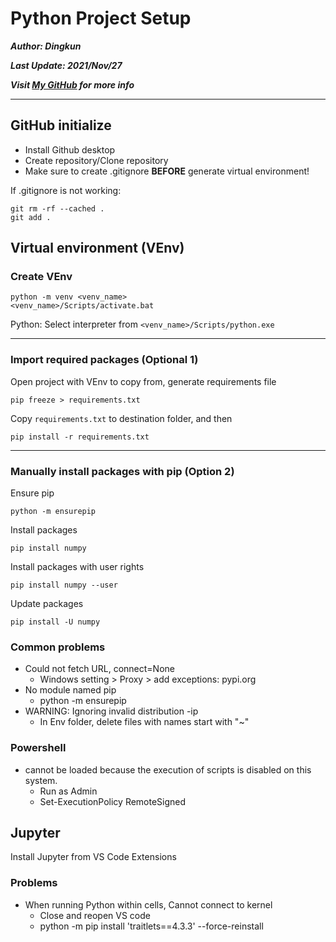# Python Project Setup

***Author: Dingkun***

***Last Update:  2021/Nov/27***

***Visit [My GitHub](https://github.com/Oct19) for more info***

---

## GitHub initialize

- Install Github desktop
- Create repository/Clone repository
- Make sure to create .gitignore **BEFORE** generate virtual environment!

If .gitignore is not working:

    git rm -rf --cached .
    git add .

## Virtual environment (VEnv)

### Create VEnv

    python -m venv <venv_name>
    <venv_name>/Scripts/activate.bat

Python: Select interpreter from `<venv_name>/Scripts/python.exe`

---

### Import required packages (Optional 1)

Open project with VEnv to copy from, generate requirements file

    pip freeze > requirements.txt

Copy `requirements.txt` to destination folder, and then

    pip install -r requirements.txt

---

### Manually install packages with pip (Option 2)

Ensure pip

    python -m ensurepip

Install packages

    pip install numpy

Install packages with user rights

    pip install numpy --user

Update packages

    pip install -U numpy

### Common problems

- Could not fetch URL, connect=None
  - Windows setting > Proxy > add exceptions: pypi.org
- No module named pip
  - python -m ensurepip
- WARNING: Ignoring invalid distribution -ip
  - In Env folder, delete files with names start with "~"

### Powershell

- cannot be loaded because the execution of scripts is disabled on this system.
  - Run as Admin
  - Set-ExecutionPolicy RemoteSigned

## Jupyter

Install Jupyter from VS Code Extensions

### Problems

- When running Python within cells, Cannot connect to kernel
  - Close and reopen VS code
  - python -m pip install 'traitlets==4.3.3' --force-reinstall
